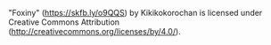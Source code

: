 "Foxiny" (https://skfb.ly/o9QQS) by Kikikokorochan is licensed under Creative Commons Attribution (http://creativecommons.org/licenses/by/4.0/).